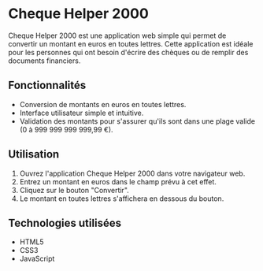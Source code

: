# Cheque Helper 2000

Cheque Helper 2000 est une application web simple qui permet de convertir un montant en euros en toutes lettres. Cette application est idéale pour les personnes qui ont besoin d'écrire des chèques ou de remplir des documents financiers.

## Fonctionnalités

- Conversion de montants en euros en toutes lettres.
- Interface utilisateur simple et intuitive.
- Validation des montants pour s'assurer qu'ils sont dans une plage valide (0 à 999 999 999 999,99 €).

## Utilisation

1. Ouvrez l'application Cheque Helper 2000 dans votre navigateur web.
2. Entrez un montant en euros dans le champ prévu à cet effet.
3. Cliquez sur le bouton "Convertir".
4. Le montant en toutes lettres s'affichera en dessous du bouton.

## Technologies utilisées

- HTML5
- CSS3
- JavaScript


